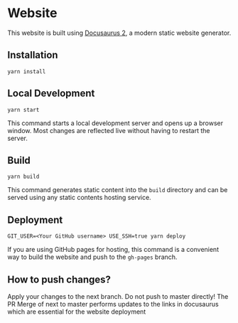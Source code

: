 # Website

This website is built using [Docusaurus 2](https://docusaurus.io/), a modern static website generator.

## Installation

```console
yarn install
```

## Local Development

```console
yarn start
```

This command starts a local development server and opens up a browser window. Most changes are reflected live without having to restart the server.

## Build

```console
yarn build
```

This command generates static content into the `build` directory and can be served using any static contents hosting service.

## Deployment

```console
GIT_USER=<Your GitHub username> USE_SSH=true yarn deploy
```

If you are using GitHub pages for hosting, this command is a convenient way to build the website and push to the `gh-pages` branch.

## How to push changes?

Apply your changes to the next branch. Do not push to master directly!
The PR Merge of next to master performs updates to the links in docusaurus which are essential for the website deployment
